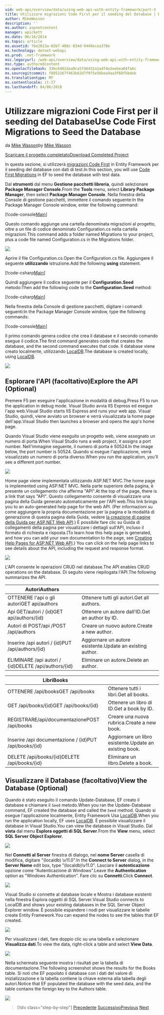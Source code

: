 ```yaml
---
uid: web-api/overview/data/using-web-api-with-entity-framework/part-3
title: Utilizzare migrazioni Code First per il seeding del Database | Documenti Microsoft
author: MikeWasson
description: ''
ms.author: aspnetcontent
manager: wpickett
ms.date: 06/16/2014
ms.topic: article
ms.assetid: 76e2013a-65b7-488c-834d-9448ecea378e
ms.technology: dotnet-webapi
ms.prod: .net-framework
msc.legacyurl: /web-api/overview/data/using-web-api-with-entity-framework/part-3
msc.type: authoredcontent
ms.openlocfilehash: 33bc6d82daa9ca5f46452a1adf4e2eebea04fa6c
ms.sourcegitcommit: f8852267f463b62d7f975e56bea9aa3f68fbbdeb
ms.translationtype: MT
ms.contentlocale: it-IT
ms.lasthandoff: 04/06/2018
---
```

<a name="use-code-first-migrations-to-seed-the-database"></a><span data-ttu-id="e59cf-102">Utilizzare migrazioni Code First per il seeding del Database</span><span class="sxs-lookup"><span data-stu-id="e59cf-102">Use Code First Migrations to Seed the Database</span></span>
====================
<span data-ttu-id="e59cf-103">da [Mike Wasson](https://github.com/MikeWasson)</span><span class="sxs-lookup"><span data-stu-id="e59cf-103">by [Mike Wasson](https://github.com/MikeWasson)</span></span>

[<span data-ttu-id="e59cf-104">Scaricare il progetto completato</span><span class="sxs-lookup"><span data-stu-id="e59cf-104">Download Completed Project</span></span>](https://github.com/MikeWasson/BookService)

<span data-ttu-id="e59cf-105">In questa sezione, si utilizzerà [migrazioni Code First](https://msdn.microsoft.com/data/jj591621) in Entity Framework per il seeding del database con dati di test.</span><span class="sxs-lookup"><span data-stu-id="e59cf-105">In this section, you will use [Code First Migrations](https://msdn.microsoft.com/data/jj591621) in EF to seed the database with test data.</span></span>

<span data-ttu-id="e59cf-106">Dal **strumenti** dal menu **Gestione pacchetti libreria**, quindi selezionare **Package Manager Console**.</span><span class="sxs-lookup"><span data-stu-id="e59cf-106">From the **Tools** menu, select **Library Package Manager**, then select **Package Manager Console**.</span></span> <span data-ttu-id="e59cf-107">Nella finestra della Console di gestione pacchetti, immettere il comando seguente:</span><span class="sxs-lookup"><span data-stu-id="e59cf-107">In the Package Manager Console window, enter the following command:</span></span>

[!code-console[Main](part-3/samples/sample1.cmd)]

<span data-ttu-id="e59cf-108">Questo comando aggiunge una cartella denominata migrazioni al progetto, oltre a un file di codice denominato Configuration.cs nella cartella migrazioni.</span><span class="sxs-lookup"><span data-stu-id="e59cf-108">This command adds a folder named Migrations to your project, plus a code file named Configuration.cs in the Migrations folder.</span></span>

![](part-3/_static/image1.png)

<span data-ttu-id="e59cf-109">Aprire il file Configuration.cs.</span><span class="sxs-lookup"><span data-stu-id="e59cf-109">Open the Configuration.cs file.</span></span> <span data-ttu-id="e59cf-110">Aggiungere il seguente **utilizzando** istruzione.</span><span class="sxs-lookup"><span data-stu-id="e59cf-110">Add the following **using** statement.</span></span>

[!code-csharp[Main](part-3/samples/sample2.cs)]

<span data-ttu-id="e59cf-111">Quindi aggiungere il codice seguente per il **Configuration.Seed** metodo:</span><span class="sxs-lookup"><span data-stu-id="e59cf-111">Then add the following code to the **Configuration.Seed** method:</span></span>

[!code-csharp[Main](part-3/samples/sample3.cs)]

<span data-ttu-id="e59cf-112">Nella finestra della Console di gestione pacchetti, digitare i comandi seguenti:</span><span class="sxs-lookup"><span data-stu-id="e59cf-112">In the Package Manager Console window, type the following commands:</span></span>

[!code-console[Main](part-3/samples/sample4.cmd)]

<span data-ttu-id="e59cf-113">Il primo comando genera codice che crea il database e il secondo comando esegue il codice.</span><span class="sxs-lookup"><span data-stu-id="e59cf-113">The first command generates code that creates the database, and the second command executes that code.</span></span> <span data-ttu-id="e59cf-114">Il database viene creato localmente, utilizzando [LocalDB](https://msdn.microsoft.com/library/hh510202.aspx).</span><span class="sxs-lookup"><span data-stu-id="e59cf-114">The database is created locally, using [LocalDB](https://msdn.microsoft.com/library/hh510202.aspx).</span></span>

![](part-3/_static/image2.png)

## <a name="explore-the-api-optional"></a><span data-ttu-id="e59cf-115">Esplorare l'API (facoltativo)</span><span class="sxs-lookup"><span data-stu-id="e59cf-115">Explore the API (Optional)</span></span>

<span data-ttu-id="e59cf-116">Premere F5 per eseguire l'applicazione in modalità di debug.</span><span class="sxs-lookup"><span data-stu-id="e59cf-116">Press F5 to run the application in debug mode.</span></span> <span data-ttu-id="e59cf-117">Visual Studio avvia IIS Express ed esegue l'app web.</span><span class="sxs-lookup"><span data-stu-id="e59cf-117">Visual Studio starts IIS Express and runs your web app.</span></span> <span data-ttu-id="e59cf-118">Visual Studio, quindi, viene avviato un browser e verrà visualizzata la home page dell'app.</span><span class="sxs-lookup"><span data-stu-id="e59cf-118">Visual Studio then launches a browser and opens the app's home page.</span></span>

<span data-ttu-id="e59cf-119">Quando Visual Studio viene eseguito un progetto web, viene assegnato un numero di porta.</span><span class="sxs-lookup"><span data-stu-id="e59cf-119">When Visual Studio runs a web project, it assigns a port number.</span></span> <span data-ttu-id="e59cf-120">Nell'immagine seguente, il numero di porta è 50524.</span><span class="sxs-lookup"><span data-stu-id="e59cf-120">In the image below, the port number is 50524.</span></span> <span data-ttu-id="e59cf-121">Quando si esegue l'applicazione, verrà visualizzato un numero di porta diverso.</span><span class="sxs-lookup"><span data-stu-id="e59cf-121">When you run the application, you'll see a different port number.</span></span>

![](part-3/_static/image3.png)

<span data-ttu-id="e59cf-122">Home page viene implementata utilizzando ASP.NET MVC.</span><span class="sxs-lookup"><span data-stu-id="e59cf-122">The home page is implemented using ASP.NET MVC.</span></span> <span data-ttu-id="e59cf-123">Nella parte superiore della pagina, è presente un collegamento che afferma "API".</span><span class="sxs-lookup"><span data-stu-id="e59cf-123">At the top of the page, there is a link that says "API".</span></span> <span data-ttu-id="e59cf-124">Questo collegamento consente di visualizzare una pagina della Guida generato automaticamente per l'API web.</span><span class="sxs-lookup"><span data-stu-id="e59cf-124">This link brings you to an auto-generated help page for the web API.</span></span> <span data-ttu-id="e59cf-125">(Per informazioni su come aggiungere la propria documentazione per la pagina e la modalità di generazione di questa pagina della Guida, vedere [la creazione di pagine della Guida per ASP.NET Web API](../../getting-started-with-aspnet-web-api/creating-api-help-pages.md).) È possibile fare clic su Guida di collegamenti della pagina per visualizzare i dettagli sull'API, incluso il formato di richiesta e risposta.</span><span class="sxs-lookup"><span data-stu-id="e59cf-125">(To learn how this help page is generated, and how you can add your own documentation to the page, see [Creating Help Pages for ASP.NET Web API](../../getting-started-with-aspnet-web-api/creating-api-help-pages.md).) You can click on the help page links to see details about the API, including the request and response format.</span></span>

![](part-3/_static/image4.png)

<span data-ttu-id="e59cf-126">L'API consente le operazioni CRUD nel database.</span><span class="sxs-lookup"><span data-stu-id="e59cf-126">The API enables CRUD operations on the database.</span></span> <span data-ttu-id="e59cf-127">Di seguito viene riepilogata l'API.</span><span class="sxs-lookup"><span data-stu-id="e59cf-127">The following summarizes the API.</span></span>

| <span data-ttu-id="e59cf-128">Autori</span><span class="sxs-lookup"><span data-stu-id="e59cf-128">Authors</span></span> |  |
| --- | -- |
| <span data-ttu-id="e59cf-129">OTTENERE l'api o gli autori</span><span class="sxs-lookup"><span data-stu-id="e59cf-129">GET api/authors</span></span> | <span data-ttu-id="e59cf-130">Ottenere tutti gli autori.</span><span class="sxs-lookup"><span data-stu-id="e59cf-130">Get all authors.</span></span> |
| <span data-ttu-id="e59cf-131">Api GET/autori / {id}</span><span class="sxs-lookup"><span data-stu-id="e59cf-131">GET api/authors/{id}</span></span> | <span data-ttu-id="e59cf-132">Ottenere un autore dall'ID.</span><span class="sxs-lookup"><span data-stu-id="e59cf-132">Get an author by ID.</span></span> |
| <span data-ttu-id="e59cf-133">Autori di POST/api /</span><span class="sxs-lookup"><span data-stu-id="e59cf-133">POST /api/authors</span></span> | <span data-ttu-id="e59cf-134">Creare un nuovo autore.</span><span class="sxs-lookup"><span data-stu-id="e59cf-134">Create a new author.</span></span> |
| <span data-ttu-id="e59cf-135">Inserire /api autori / {id}</span><span class="sxs-lookup"><span data-stu-id="e59cf-135">PUT /api/authors/{id}</span></span> | <span data-ttu-id="e59cf-136">Aggiornare un autore esistente.</span><span class="sxs-lookup"><span data-stu-id="e59cf-136">Update an existing author.</span></span> |
| <span data-ttu-id="e59cf-137">ELIMINARE /api autori / {id}</span><span class="sxs-lookup"><span data-stu-id="e59cf-137">DELETE /api/authors/{id}</span></span> | <span data-ttu-id="e59cf-138">Eliminare un autore.</span><span class="sxs-lookup"><span data-stu-id="e59cf-138">Delete an author.</span></span> |

| <span data-ttu-id="e59cf-139">Libri</span><span class="sxs-lookup"><span data-stu-id="e59cf-139">Books</span></span> |  |
| --- | -- |
| <span data-ttu-id="e59cf-140">OTTENERE /api/books</span><span class="sxs-lookup"><span data-stu-id="e59cf-140">GET /api/books</span></span> | <span data-ttu-id="e59cf-141">Ottenere tutti i libri.</span><span class="sxs-lookup"><span data-stu-id="e59cf-141">Get all books.</span></span> |
| <span data-ttu-id="e59cf-142">GET /api/books/{id}</span><span class="sxs-lookup"><span data-stu-id="e59cf-142">GET /api/books/{id}</span></span> | <span data-ttu-id="e59cf-143">Ottenere un libro di ID.</span><span class="sxs-lookup"><span data-stu-id="e59cf-143">Get a book by ID.</span></span> |
| <span data-ttu-id="e59cf-144">REGISTRARE/api/documentazione</span><span class="sxs-lookup"><span data-stu-id="e59cf-144">POST /api/books</span></span> | <span data-ttu-id="e59cf-145">Creare una nuova rubrica.</span><span class="sxs-lookup"><span data-stu-id="e59cf-145">Create a new book.</span></span> |
| <span data-ttu-id="e59cf-146">Inserire /api documentazione / {id}</span><span class="sxs-lookup"><span data-stu-id="e59cf-146">PUT /api/books/{id}</span></span> | <span data-ttu-id="e59cf-147">Aggiornare un libro esistente.</span><span class="sxs-lookup"><span data-stu-id="e59cf-147">Update an existing book.</span></span> |
| <span data-ttu-id="e59cf-148">DELETE /api/books/{id}</span><span class="sxs-lookup"><span data-stu-id="e59cf-148">DELETE /api/books/{id}</span></span> | <span data-ttu-id="e59cf-149">Eliminare un libro.</span><span class="sxs-lookup"><span data-stu-id="e59cf-149">Delete a book.</span></span> |

## <a name="view-the-database-optional"></a><span data-ttu-id="e59cf-150">Visualizzare il Database (facoltativo)</span><span class="sxs-lookup"><span data-stu-id="e59cf-150">View the Database (Optional)</span></span>

<span data-ttu-id="e59cf-151">Quando è stato eseguito il comando Update-Database, EF creato il database e chiamare il `Seed` metodo.</span><span class="sxs-lookup"><span data-stu-id="e59cf-151">When you ran the Update-Database command, EF created the database and called the `Seed` method.</span></span> <span data-ttu-id="e59cf-152">Quando si esegue l'applicazione localmente, Entity Framework Usa [LocalDB](https://blogs.msdn.com/b/sqlexpress/archive/2011/07/12/introducing-localdb-a-better-sql-express.aspx).</span><span class="sxs-lookup"><span data-stu-id="e59cf-152">When you run the application locally, EF uses [LocalDB](https://blogs.msdn.com/b/sqlexpress/archive/2011/07/12/introducing-localdb-a-better-sql-express.aspx).</span></span> <span data-ttu-id="e59cf-153">È possibile visualizzare il database in Visual Studio.</span><span class="sxs-lookup"><span data-stu-id="e59cf-153">You can view the database in Visual Studio.</span></span> <span data-ttu-id="e59cf-154">Dal **vista** dal menu **Esplora oggetti di SQL Server**.</span><span class="sxs-lookup"><span data-stu-id="e59cf-154">From the **View** menu, select **SQL Server Object Explorer**.</span></span>

![](part-3/_static/image5.png)

<span data-ttu-id="e59cf-155">Nel **Connetti al Server** finestra di dialogo, nel **nome Server** casella di modifica, digitare "(localdb) \v11.0".</span><span class="sxs-lookup"><span data-stu-id="e59cf-155">In the **Connect to Server** dialog, in the **Server Name** edit box, type "(localdb)\v11.0".</span></span> <span data-ttu-id="e59cf-156">Lasciare il **autenticazione** opzione come "Autenticazione di Windows".</span><span class="sxs-lookup"><span data-stu-id="e59cf-156">Leave the **Authentication** option as "Windows Authentication".</span></span> <span data-ttu-id="e59cf-157">Fare clic su **Connetti**.</span><span class="sxs-lookup"><span data-stu-id="e59cf-157">Click **Connect**.</span></span>

![](part-3/_static/image6.png)

<span data-ttu-id="e59cf-158">Visual Studio si connette al database locale e Mostra i database esistenti nella finestra Esplora oggetti di SQL Server.</span><span class="sxs-lookup"><span data-stu-id="e59cf-158">Visual Studio connects to LocalDB and shows your existing databases in the SQL Server Object Explorer window.</span></span> <span data-ttu-id="e59cf-159">È possibile espandere i nodi per visualizzare le tabelle create Entity Framework.</span><span class="sxs-lookup"><span data-stu-id="e59cf-159">You can expand the nodes to see the tables that EF created.</span></span>

![](part-3/_static/image7.png)

<span data-ttu-id="e59cf-160">Per visualizzare i dati, fare doppio clic su una tabella e selezionare **Visualizza dati**.</span><span class="sxs-lookup"><span data-stu-id="e59cf-160">To view the data, right-click a table and select **View Data**.</span></span>

![](part-3/_static/image8.png)

<span data-ttu-id="e59cf-161">Nella schermata seguente mostra i risultati per la tabella di documentazione.</span><span class="sxs-lookup"><span data-stu-id="e59cf-161">The following screenshot shows the results for the Books table.</span></span> <span data-ttu-id="e59cf-162">Si noti che EF popolato il database con i dati del valore di inizializzazione e la tabella contiene la chiave esterna alla tabella degli autori.</span><span class="sxs-lookup"><span data-stu-id="e59cf-162">Notice that EF populated the database with the seed data, and the table contains the foreign key to the Authors table.</span></span>

![](part-3/_static/image9.png)

> [!div class="step-by-step"]
> <span data-ttu-id="e59cf-163">[Precedente](part-2.md)
> [Successivo](part-4.md)</span><span class="sxs-lookup"><span data-stu-id="e59cf-163">[Previous](part-2.md)
[Next](part-4.md)</span></span>
